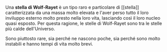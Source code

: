 Una **stella di Wolf-Rayet** è un tipo raro e particolare di [[stella]] caratterizzata da una massa molto elevata e l'aver perso tutto il loro inviluppo esterno molto presto nella loro vita, lasciando così il loro nucleo quasi esposto. Per questa ragione, le stelle di Wolf-Rayet sono tra le stelle più calde dell'Universo.

Sono piuttosto rare, sia perché ne nascono poche, sia perché sono molto instabili e hanno tempi di vita molto brevi.